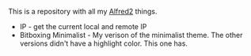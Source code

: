 This is a repository with all my [Alfred2](http://www.alfredapp.com) things.

* IP - get the current local and remote IP
* Bitboxing Minimalist - My verison of the minimalist theme. 
  The other versions didn't have a highlight color. This one has.
